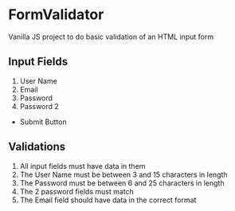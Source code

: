 # FormValidator
Vanilla JS project to do basic validation of an HTML input form

<h2>Input Fields</h2>
<p>
  <ol>
    <li>User Name</li>
    <li>Email</li>
    <li>Password</li>
    <li>Password 2</li>
  </ol>
  <ul>
    <li>Submit Button</li>
  </ul>
</p>

<h2>Validations</h2>
<p>
  <ol>
    <li>All input fields must have data in them</li>
    <li>The User Name must be between 3 and 15 characters in length</li>
    <li>The Password must be between 6 and 25 characters in length</li>
    <li>The 2 password fields must match</li>
    <li>The Email field should have data in the correct format</li>
  </ol>
</p>
